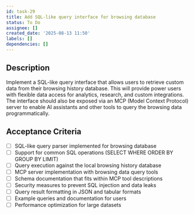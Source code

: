 ```yaml
---
id: task-29
title: Add SQL-like query interface for browsing database
status: To Do
assignee: []
created_date: '2025-08-13 11:50'
labels: []
dependencies: []
---
```


## Description

Implement a SQL-like query interface that allows users to retrieve custom data from their browsing history database. This will provide power users with flexible data access for analytics, research, and custom integrations. The interface should also be exposed via an MCP (Model Context Protocol) server to enable AI assistants and other tools to query the browsing data programmatically.

## Acceptance Criteria

- [ ] SQL-like query parser implemented for browsing database
- [ ] Support for common SQL operations (SELECT WHERE ORDER BY GROUP BY LIMIT)
- [ ] Query execution against the local browsing history database
- [ ] MCP server implementation with browsing data query tools
- [ ] Schema documentation that fits within MCP tool descriptions
- [ ] Security measures to prevent SQL injection and data leaks
- [ ] Query result formatting in JSON and tabular formats
- [ ] Example queries and documentation for users
- [ ] Performance optimization for large datasets
